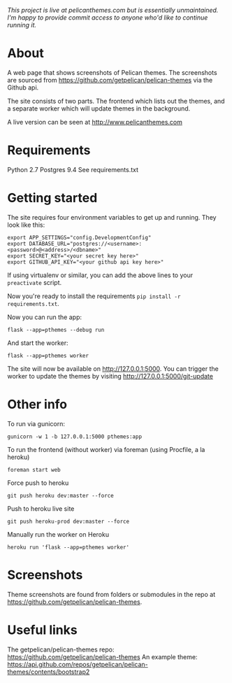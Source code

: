 _This project is live at pelicanthemes.com but is essentially unmaintained.  I'm happy to provide commit access to anyone who'd like to continue running it._

# About
A web page that shows screenshots of Pelican themes.  The screenshots are sourced from <https://github.com/getpelican/pelican-themes> via the Github api.

The site consists of two parts.  The frontend which lists out the themes, and a separate worker which will update themes in the background.

A live version can be seen at http://www.pelicanthemes.com

# Requirements
Python 2.7
Postgres 9.4
See requirements.txt


# Getting started

The site requires four environment variables to get up and running.  They look like this:

```
export APP_SETTINGS="config.DevelopmentConfig"
export DATABASE_URL="postgres://<username>:<password>@<address>/<dbname>"
export SECRET_KEY="<your secret key here>"
export GITHUB_API_KEY="<your github api key here>"
```

If using virtualenv or similar, you can add the above lines to your `preactivate` script.

Now you're ready to install the requirements `pip install -r requirements.txt`.

Now you can run the app:

`flask --app=pthemes --debug run`

And start the worker:

`flask --app=pthemes worker`

The site will now be available on http://127.0.0.1:5000.  You can trigger the worker to update the themes by visiting http://127.0.0.1:5000/git-update

# Other info

To run via gunicorn:

`gunicorn -w 1 -b 127.0.0.1:5000 pthemes:app`

To run the frontend (without worker) via foreman (using Procfile, a la heroku)

`foreman start web`

Force push to heroku

`git push heroku dev:master --force`

Push to heroku live site

`git push heroku-prod dev:master --force`

Manually run the worker on Heroku

`heroku run 'flask --app=pthemes worker'`


# Screenshots
Theme screenshots are found from folders or submodules in the repo at <https://github.com/getpelican/pelican-themes>.


# Useful links
The getpelican/pelican-themes repo: <https://github.com/getpelican/pelican-themes>
An example theme: <https://api.github.com/repos/getpelican/pelican-themes/contents/bootstrap2>